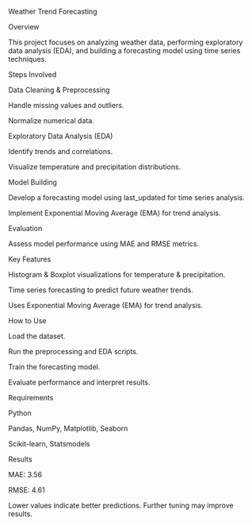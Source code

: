 Weather Trend Forecasting

Overview

This project focuses on analyzing weather data, performing exploratory data analysis (EDA), and building a forecasting model using time series techniques.

Steps Involved

Data Cleaning & Preprocessing

Handle missing values and outliers.

Normalize numerical data.

Exploratory Data Analysis (EDA)

Identify trends and correlations.

Visualize temperature and precipitation distributions.

Model Building

Develop a forecasting model using last_updated for time series analysis.

Implement Exponential Moving Average (EMA) for trend analysis.

Evaluation

Assess model performance using MAE and RMSE metrics.

Key Features

Histogram & Boxplot visualizations for temperature & precipitation.

Time series forecasting to predict future weather trends.

Uses Exponential Moving Average (EMA) for trend analysis.

How to Use

Load the dataset.

Run the preprocessing and EDA scripts.

Train the forecasting model.

Evaluate performance and interpret results.

Requirements

Python

Pandas, NumPy, Matplotlib, Seaborn

Scikit-learn, Statsmodels

Results

MAE: 3.56

RMSE: 4.61

Lower values indicate better predictions. Further tuning may improve results.